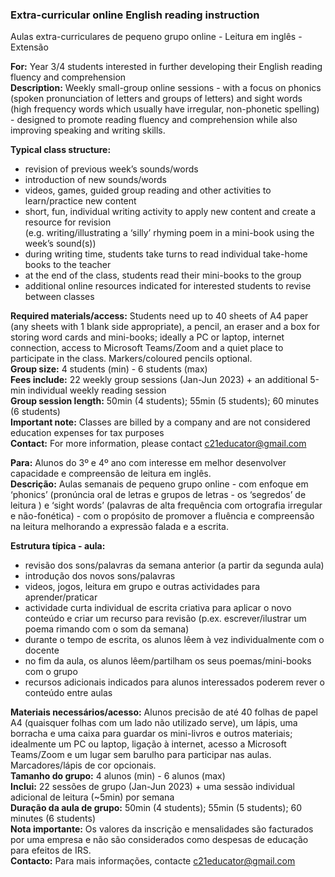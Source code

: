 ### Extra-curricular online English reading instruction
Aulas extra-curriculares de pequeno grupo online - Leitura em inglês - Extensão

**For:** Year 3/4 students interested in further developing their English reading fluency and comprehension  
**Description:** Weekly small-group online sessions - with a focus on phonics (spoken pronunciation of letters and groups of letters) and sight words (high frequency words which usually have irregular, non-phonetic spelling) - designed to promote reading fluency and comprehension while also improving speaking and writing skills.  

**Typical class structure:** 
* revision of previous week’s sounds/words  
* introduction of new sounds/words  
* videos, games, guided group reading and other activities to learn/practice new content  
* short, fun, individual writing activity to apply new content and create a resource for revision   
(e.g. writing/illustrating a ‘silly’ rhyming poem in a mini-book using the week’s sound(s))  
* during writing time, students take turns to read individual take-home books to the teacher  
* at the end of the class, students read their mini-books to the group  
* additional online resources indicated for interested students to revise between classes  

**Required materials/access:** Students need up to 40 sheets of A4 paper (any sheets with 1 blank side appropriate), a pencil, an eraser and a box for storing word cards and mini-books; ideally a PC or laptop, internet connection, access to Microsoft Teams/Zoom and a quiet place to participate in the class. Markers/coloured pencils optional.  
**Group size:** 4 students (min) - 6 students (max)  
**Fees include:** 22 weekly group sessions (Jan-Jun 2023) + an additional 5-min individual weekly reading session  
**Group session length:** 50min (4 students); 55min (5 students); 60 minutes (6 students)  
**Important note:** Classes are billed by a company and are not considered education expenses for tax purposes  
**Contact:** For more information, please contact c21educator@gmail.com  

**Para:** Alunos do 3º e 4º ano com interesse em melhor desenvolver capacidade e compreensão de leitura em inglês.  
**Descrição:** Aulas semanais de pequeno grupo online - com enfoque em ‘phonics’ (pronúncia oral de letras e grupos de letras - os ‘segredos’ de leitura ) e ‘sight words’ (palavras de alta frequência com ortografia irregular e não-fonética) - com o propósito de promover a fluência e compreensão na leitura melhorando a expressão falada e a escrita.  

**Estrutura típica - aula:**  
* revisão dos sons/palavras da semana anterior (a partir da segunda aula)  
* introdução dos novos sons/palavras  
* videos, jogos, leitura em grupo e outras actividades para aprender/praticar  
* actividade curta individual de escrita criativa para aplicar o novo conteúdo e criar um recurso para revisão (p.ex. escrever/ilustrar um poema rimando com o som da semana)  
* durante o tempo de escrita, os alunos lêem à vez individualmente com o docente 
* no fim da aula, os alunos lêem/partilham os seus poemas/mini-books com o grupo  
* recursos adicionais indicados para alunos interessados poderem rever o conteúdo entre aulas  

**Materiais necessários/acesso:** Alunos precisão de até 40 folhas de papel A4 (quaisquer folhas com um lado não utilizado serve), um lápis, uma borracha e uma caixa para guardar os mini-livros e outros materiais; idealmente um PC ou laptop, ligação à internet, acesso a Microsoft Teams/Zoom e um lugar sem barulho para participar nas aulas. Marcadores/lápis de cor opcionais.  
**Tamanho do grupo:** 4 alunos (min) - 6 alunos (max)  
**Inclui:** 22 sessões de grupo (Jan-Jun 2023) + uma sessão individual adicional de leitura (~5min) por semana  
**Duração da aula de grupo:** 50min (4 students); 55min (5 students); 60 minutes (6 students)  
**Nota importante:** Os valores da inscrição e mensalidades são facturados por uma empresa e não são considerados como despesas de educação para efeitos de IRS.  
**Contacto:** Para mais informações, contacte c21educator@gmail.com  
